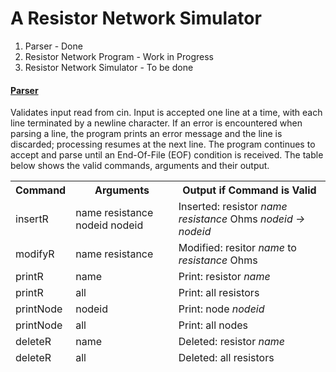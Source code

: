 <h1><b>A Resistor Network Simulator</b></h1>


1. Parser						- Done
2. Resistor Network Program		- Work in Progress
3. Resistor Network Simulator	- To be done



<u><h4>Parser</h4></u>
Validates input read from cin. Input is accepted one line at a time, with each
line terminated by a newline character. If an error is encountered when parsing a line, the program prints an error message and the line is discarded; processing resumes at the next line. The program continues to accept and parse until an End-Of-File (EOF) condition is received. The table below shows the valid commands, arguments and their output.

<table style="border-width: 0px; margin 0px; width:100%; height: 100%; padding:0px; border-collapse: collapse;">
    <tbody style="border-width: 0px; margin 0px; width:100%; height: 100%; padding:0px;">
	<tr>
		<th>Command</th>
		<th>Arguments</th>
		<th>Output if Command is Valid</th>
	</tr>
	<tr>
		<td>insertR</td>
		<td>name resistance nodeid nodeid</td>
		<td>Inserted: resistor <i>name</i> <i>resistance</i> Ohms <i>nodeid -> nodeid<i>
	</tr>
	<tr>
		<td>modifyR</td>
		<td>name resistance</td>
		<td>Modified: resitor <i>name</i> to <i>resistance</i> Ohms</td>
	</tr>
	<tr>
		<td>printR</td>
		<td>name</td>
		<td>Print: resistor <i>name</i></td>
	</tr>
	<tr>
		<td>printR</td>
		<td>all</td>
		<td>Print: all resistors</td>
	</tr>
	<tr>
		<td>printNode</td>
		<td>nodeid</td>
		<td>Print: node <i>nodeid</td>
	</tr>
	<tr>
		<td>printNode</td>
		<td>all</td>
		<td>Print: all nodes</td>
	</tr>
	<tr>
		<td>deleteR</td>
		<td>name</td>
		<td>Deleted: resistor <i>name</i></td>
	</tr>
	<tr>
		<td>deleteR</td>
		<td>all</td>
		<td>Deleted: all resistors</td>
	</tr>
   </tbody>
</table>

<h4>Resistor Network Program</h4>
(Work in Progress)

<h4>Resistor Network Simulator</h4>
(To be done)
